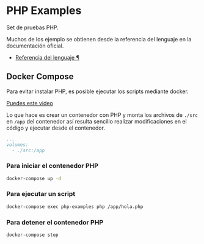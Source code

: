 # PHP Examples

Set de pruebas PHP. 

Muchos de los ejemplo se obtienen desde la referencia del lenguaje en la documentación oficial.

* [Referencia del lenguaje ¶](https://www.php.net/manual/es/langref.php)

## Docker Compose
Para evitar instalar PHP, es posible ejecutar los scripts mediante docker.

[Puedes este video](https://www.berrycast.com/conversations/a4678ed5-36f2-515f-bad5-4340690e3f0b)

Lo que hace es crear un contenedor con PHP y monta los archivos de `./src` en `/app` del contenedor así resulta sencillo realizar modificaciones en el código y ejecutar desde el contenedor.

```yaml
...
volumes:
  - ./src:/app
```

### Para iniciar el contenedor PHP
```bash
docker-compose up -d
```

### Para ejecutar un script
```bash
docker-compose exec php-examples php /app/hola.php
```

### Para detener el contenedor PHP
```bash
docker-compose stop
```

